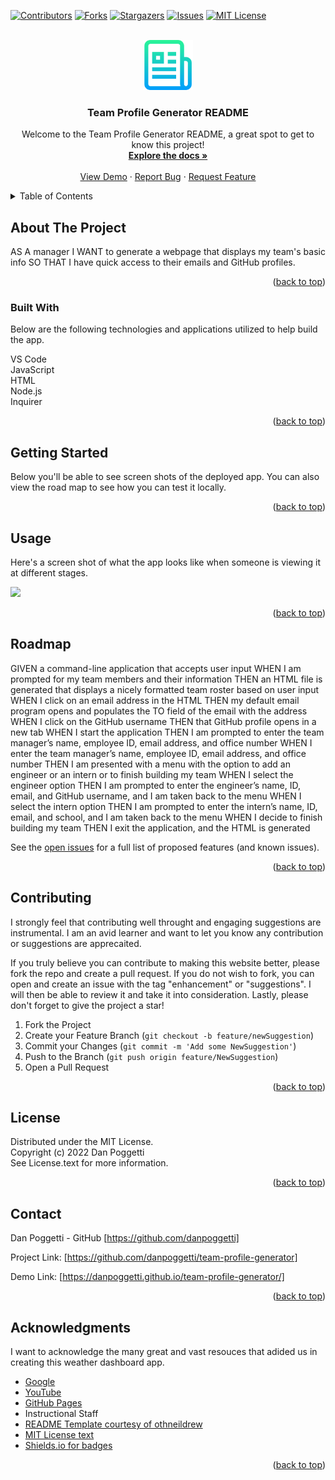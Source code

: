 <a name="readme-top"></a>

[![Contributors][contributors-shield]][contributors-url]
[![Forks][forks-shield]][forks-url]
[![Stargazers][stars-shield]][stars-url]
[![Issues][issues-shield]][issues-url]
[![MIT License][license-shield]][license-url]


<!-- PROJECT LOGO -->
<br />
<div align="center">
    <img src="./assets/images/logo.png" alt="Logo" width="80" height="80">

  <h3 align="center">Team Profile Generator README</h3>

  <p align="center">
    Welcome to the Team Profile Generator README, a great spot to get to know this project!
    <br />
    <a href="https://github.com/danpoggetti/team-profile-generator"><strong>Explore the docs »</strong></a>
    <br />
    <br />
    <a href="https://danpoggetti.github.io/team-profile-generator/">View Demo</a>
    ·
    <a href="https://github.com/danpoggetti/team-profile-generator/issues">Report Bug</a>
    ·
    <a href="https://github.com/danpoggetti/team-profile-generator/issues">Request Feature</a>
  </p>
</div>



<!-- TABLE OF CONTENTS -->
<details>
  <summary>Table of Contents</summary>
  <ol>
    <li>
      <a href="#about-the-project">About The Project</a>
      <ul>
        <li><a href="#built-with">Built With</a></li>
      </ul>
    </li>
    <li><a href="#getting-started">Getting Started</a></li>
    <li><a href="#usage">Usage</a></li>
    <li><a href="#roadmap">Roadmap</a></li>
    <li><a href="#contributing">Contributing</a></li>
    <li><a href="#license">License</a></li>
    <li><a href="#contact">Contact</a></li>
    <li><a href="#acknowledgments">Acknowledgments</a></li>
  </ol>
</details>



<!-- ABOUT THE PROJECT -->
## About The Project

AS A manager
I WANT to generate a webpage that displays my team's basic info SO THAT I have quick access to their emails and GitHub profiles.

<p align="right">(<a href="#readme-top">back to top</a>)</p>


### Built With

Below are the following technologies and applications utilized to help build the app.<br>

VS Code<br>
JavaScript<br>
HTML<br>
Node.js<br>
Inquirer<br>

<p align="right">(<a href="#readme-top">back to top</a>)</p>



<!-- GETTING STARTED -->
## Getting Started

Below you'll be able to see screen shots of the deployed app. You can also view the road map to see how you can test it locally.


<p align="right">(<a href="#readme-top">back to top</a>)</p>


<!-- USAGE EXAMPLES -->
## Usage

Here's a screen shot of what the app looks like when someone is viewing it at different stages.<br>

![](./public/assets/images/note_taker_homepage.png)<br>


<p align="right">(<a href="#readme-top">back to top</a>)</p>



<!-- ROADMAP -->
## Roadmap

GIVEN a command-line application that accepts user input
WHEN I am prompted for my team members and their information
THEN an HTML file is generated that displays a nicely formatted team roster based on user input
WHEN I click on an email address in the HTML
THEN my default email program opens and populates the TO field of the email with the address
WHEN I click on the GitHub username
THEN that GitHub profile opens in a new tab
WHEN I start the application
THEN I am prompted to enter the team manager’s name, employee ID, email address, and office number
WHEN I enter the team manager’s name, employee ID, email address, and office number
THEN I am presented with a menu with the option to add an engineer or an intern or to finish building my team
WHEN I select the engineer option
THEN I am prompted to enter the engineer’s name, ID, email, and GitHub username, and I am taken back to the menu
WHEN I select the intern option
THEN I am prompted to enter the intern’s name, ID, email, and school, and I am taken back to the menu
WHEN I decide to finish building my team
THEN I exit the application, and the HTML is generated

See the [open issues](https://github.com/danpoggetti/note-taker/issues) for a full list of proposed features (and known issues).

<p align="right">(<a href="#readme-top">back to top</a>)</p>



<!-- CONTRIBUTING -->
## Contributing

I strongly feel that contributing well throught and engaging suggestions are instrumental. I am an avid learner and want to let you know any contribution or suggestions are apprecaited.

If you truly believe you can contribute to making this website better, please fork the repo and create a pull request. If you do not wish to fork, you can open and create an issue with the tag "enhancement" or "suggestions". I will then be able to review it and take it into consideration. Lastly, please don't forget to give the project a star!

1. Fork the Project
2. Create your Feature Branch (`git checkout -b feature/newSuggestion`)
3. Commit your Changes (`git commit -m 'Add some NewSuggestion'`)
4. Push to the Branch (`git push origin feature/NewSuggestion`)
5. Open a Pull Request


<p align="right">(<a href="#readme-top">back to top</a>)</p>




<!-- LICENSE -->
## License

Distributed under the MIT License.<br>
Copyright (c) 2022 Dan Poggetti<br>
See License.text for more information.
<p align="right">(<a href="#readme-top">back to top</a>)</p>



<!-- CONTACT -->
## Contact

Dan Poggetti - GitHub [https://github.com/danpoggetti]

Project Link: [https://github.com/danpoggetti/team-profile-generator]

Demo Link: [https://danpoggetti.github.io/team-profile-generator/]

<p align="right">(<a href="#readme-top">back to top</a>)</p>



<!-- ACKNOWLEDGMENTS -->
## Acknowledgments

I want to acknowledge the many great and vast resouces that adided us in creating this weather dashboard app.

* [Google](https://www.google.com)
* [YouTube](https://www.youtube.com)
* [GitHub Pages](https://pages.github.com)
* Instructional Staff
* [README Template courtesy of othneildrew](https://github.com/othneildrew/Best-README-Template)
* [MIT License text](https://mit-license.org/license.txt)
* [Shields.io for badges](https://shields.io/)


<p align="right">(<a href="#readme-top">back to top</a>)</p>



<!-- MARKDOWN LINKS & IMAGES -->
<!-- https://www.markdownguide.org/basic-syntax/#reference-style-links -->
[contributors-shield]: https://img.shields.io/github/contributors-anon/danpoggetti/team-profile-generator?style=for-the-badge
[contributors-url]: https://github.com/danpoggetti/team-profile-generator/graphs/contributors
[forks-shield]: https://img.shields.io/github/forks/danpoggetti/team-profile-generator?style=for-the-badge
[forks-url]: https://github.com/danpoggetti/team-profile-generator/network/members
[stars-shield]: https://img.shields.io/github/stars/danpoggetti/team-profile-generator?style=for-the-badge
[stars-url]: https://github.com/danpoggetti/team-profile-generator/stargazers
[issues-shield]: https://img.shields.io/github/issues/danpoggetti/team-profile-generator?style=for-the-badge
[issues-url]: https://github.com/danpoggetti/team-profile-generator/issues
[license-shield]: https://img.shields.io/github/license/danpoggetti/team-profile-generator?style=for-the-badge
[license-url]: https://github.com/danpoggetti/team-profile-generator/blob/main/LICENSE
[product-screenshot]: images/screenshot.png
